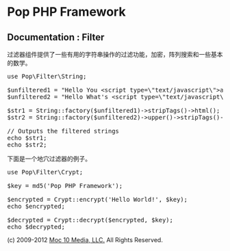 Pop PHP Framework
=================

Documentation : Filter
----------------------

过滤器组件提供了一些有用的字符串操作的过滤功能，加密，阵列搜索和一些基本的数学。

<pre>
use Pop\Filter\String;

$unfiltered1 = "Hello You &lt;script type=\"text/javascript\"&gt;alert('Something Bad');&lt;/script&gt;283 &^%$ 'Dud\\e798(*0:";
$unfiltered2 = "Hello What's &lt;script type=\"text/javascript\"&gt;alert('Something Else Bad');&lt;/script&gt; happening hot stuf!";

$str1 = String::factory($unfiltered1)->stripTags()->html();
$str2 = String::factory($unfiltered2)->upper()->stripTags()->html();

// Outputs the filtered strings
echo $str1;
echo $str2;
</pre>

下面是一个地穴过滤器的例子。

<pre>
use Pop\Filter\Crypt;

$key = md5('Pop PHP Framework');

$encrypted = Crypt::encrypt('Hello World!', $key);
echo $encrypted;

$decrypted = Crypt::decrypt($encrypted, $key);
echo $decrypted;
</pre>

(c) 2009-2012 [Moc 10 Media, LLC.](http://www.moc10media.com) All Rights Reserved.

